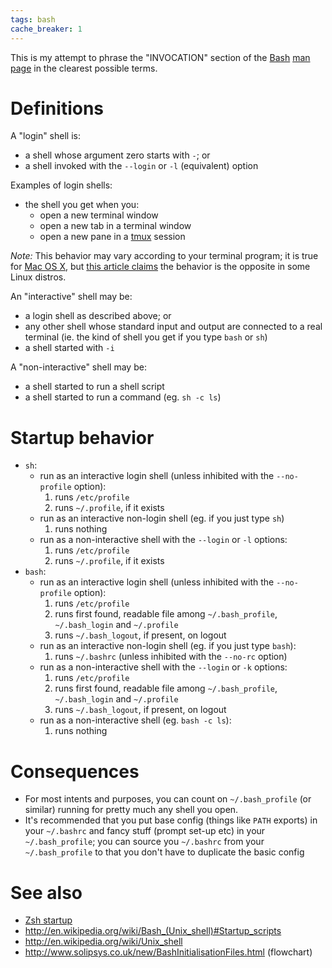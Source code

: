 ```yaml
---
tags: bash
cache_breaker: 1
---
```


This is my attempt to phrase the "INVOCATION" section of the [Bash](/wiki/Bash) [man page](/wiki/man_page) in the clearest possible terms.

# Definitions

A "login" shell is:

-   a shell whose argument zero starts with `-`; or
-   a shell invoked with the `--login` or `-l` (equivalent) option

Examples of login shells:

-   the shell you get when you:
    -   open a new terminal window
    -   open a new tab in a terminal window
    -   open a new pane in a [tmux](/wiki/tmux) session

*Note:* This behavior may vary according to your terminal program; it is true for [Mac OS X](/wiki/Mac_OS_X), but [this article claims](http://www.joshstaiger.org/archives/2005/07/bash_profile_vs.html) the behavior is the opposite in some Linux distros.

An "interactive" shell may be:

-   a login shell as described above; or
-   any other shell whose standard input and output are connected to a real terminal (ie. the kind of shell you get if you type `bash` or `sh`)
-   a shell started with `-i`

A "non-interactive" shell may be:

-   a shell started to run a shell script
-   a shell started to run a command (eg. `sh -c ls`)

# Startup behavior

-   `sh`:
    -   run as an interactive login shell (unless inhibited with the `--no-profile` option):
        1.  runs `/etc/profile`
        2.  runs `~/.profile`, if it exists
    -   run as an interactive non-login shell (eg. if you just type `sh`)
        1.  runs nothing
    -   run as a non-interactive shell with the `--login` or `-l` options:
        1.  runs `/etc/profile`
        2.  runs `~/.profile`, if it exists
-   `bash`:
    -   run as an interactive login shell (unless inhibited with the `--no-profile` option):
        1.  runs `/etc/profile`
        2.  runs first found, readable file among `~/.bash_profile`, `~/.bash_login` and `~/.profile`
        3.  runs `~/.bash_logout`, if present, on logout
    -   run as an interactive non-login shell (eg. if you just type `bash`):
        1.  runs `~/.bashrc` (unless inhibited with the `--no-rc` option)
    -   run as a non-interactive shell with the `--login` or `-k` options:
        1.  runs `/etc/profile`
        2.  runs first found, readable file among `~/.bash_profile`, `~/.bash_login` and `~/.profile`
        3.  runs `~/.bash_logout`, if present, on logout
    -   run as a non-interactive shell (eg. `bash -c ls`):
        1.  runs nothing

# Consequences

-   For most intents and purposes, you can count on `~/.bash_profile` (or similar) running for pretty much any shell you open.
-   It's recommended that you put base config (things like `PATH` exports) in your `~/.bashrc` and fancy stuff (prompt set-up etc) in your `~/.bash_profile`; you can source you `~/.bashrc` from your `~/.bash_profile` to that you don't have to duplicate the basic config

# See also

-   [Zsh startup](/wiki/Zsh_startup)
-   <http://en.wikipedia.org/wiki/Bash_(Unix_shell)#Startup_scripts>
-   <http://en.wikipedia.org/wiki/Unix_shell>
-   <http://www.solipsys.co.uk/new/BashInitialisationFiles.html> (flowchart)

